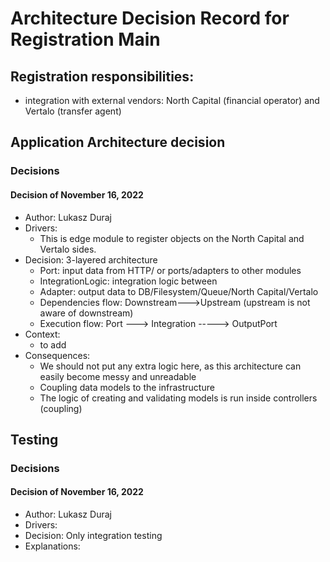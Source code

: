 # Architecture Decision Record for Registration Main

## Registration responsibilities:

* integration with external vendors: North Capital (financial operator) and Vertalo (transfer agent)

## Application Architecture decision

### Decisions

#### Decision of November 16, 2022

* Author: Lukasz Duraj
* Drivers:
  * This is edge module to register objects on the North Capital and Vertalo sides.
* Decision: 3-layered architecture
  - Port: input data from HTTP/ or ports/adapters to other modules
  - IntegrationLogic: integration logic between
  - Adapter: output data to DB/Filesystem/Queue/North Capital/Vertalo
  - Dependencies flow: Downstream--->Upstream (upstream is not aware of downstream)
  - Execution flow: Port ---> Integration -----> OutputPort
* Context:
  - to add
* Consequences:
  * We should not put any extra logic here, as this architecture can easily become messy and unreadable
  * Coupling data models to the infrastructure
  * The logic of creating and validating models is run inside controllers (coupling)

## Testing

### Decisions

#### Decision of November 16, 2022

* Author: Lukasz Duraj
* Drivers:
* Decision: Only integration testing
* Explanations:
